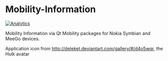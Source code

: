 # Mobility-Information

[![Analytics](https://ga-beacon.appspot.com/UA-2643697-15/Mobility-Information/index)](https://github.com/igrigorik/ga-beacon)


Mobility Information via Qt Mobility packages for Nokia Symbian and MeeGo devices.


Application icon from http://deleket.deviantart.com/gallery/#/d4o5wqr, the Hulk avatar
